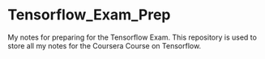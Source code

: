 # Tensorflow_Exam_Prep
My notes for preparing for the Tensorflow Exam. This repository is used to store all my notes for the Coursera Course on Tensorflow.
